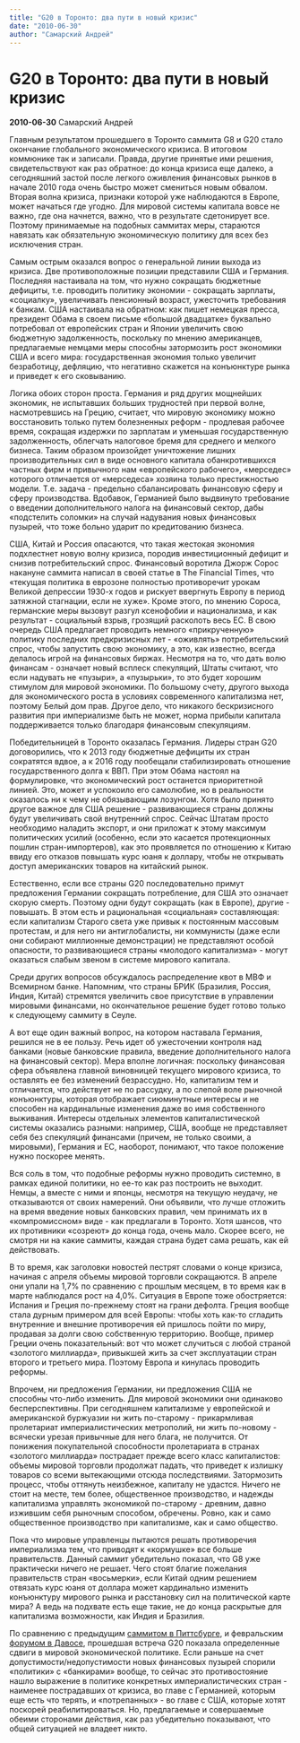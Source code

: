 ```yaml
---
title: "G20 в Торонто: два пути в новый кризис"
date: "2010-06-30"
author: "Самарский Андрей"
---
```


# G20 в Торонто: два пути в новый кризис

**2010-06-30** Самарский Андрей

Главным результатом прошедшего в Торонто саммита G8 и G20 стало окончание глобального экономического кризиса. В итоговом коммюнике так и записали. Правда, другие принятые ими решения, свидетельствуют как раз обратное: до конца кризиса еще далеко, а сегодняшний застой после легкого оживления финансовых рынков в начале 2010 года очень быстро может смениться новым обвалом. Вторая волна кризиса, признаки которой уже наблюдаются в Европе, может начаться где угодно. Для мировой системы капитала вовсе не важно, где она начнется, важно, что в результате сдетонирует все. Поэтому принимаемые на подобных саммитах меры, стараются навязать как обязательную экономическую политику для всех без исключения стран.

Самым острым оказался вопрос о генеральной линии выхода из кризиса. Две противоположные позиции представили США и Германия. Последняя настаивала на том, что нужно сокращать бюджетные дефициты, т.е. проводить политику экономии - сокращать зарплаты, «социалку», увеличивать пенсионный возраст, ужесточить требования к банкам. США настаивала на обратном: как пишет немецкая пресса, президент Обама в своем письме «большой двадцатке» буквально потребовал от европейских стран и Японии увеличить свою бюджетную задолженность, поскольку по мнению американцев, предлагаемые немцами меры способны затормозить рост экономики США и всего мира: государственная экономия только увеличит безработицу, дефляцию, что негативно скажется на конъюнктуре рынка и приведет к его сковыванию.

Логика обоих сторон проста. Германия и ряд других мощнейших экономик, не испытавших больших трудностей при первой волне, насмотревшись на Грецию, считает, что мировую экономику можно восстановить только путем болезненных реформ - продлевая рабочее время, сокращая издержки по зарплатам и уменьшая государственную задолженность, облегчать налоговое бремя для среднего и мелкого бизнеса. Таким образом произойдет уничтожение лишних производительных сил в виде основного капитала обанкротившихся частных фирм и привычного нам «европейского рабочего», «мерседес» которого отличается от «мерседеса» хозяина только престижностью модели. Т.е. задача - предельно сбалансировать финансовую сферу и сферу производства. Вдобавок, Германией было выдвинуто требование о введении дополнительного налога на финансовый сектор, дабы «подстелить соломки» на случай надувания новых финансовых пузырей, что тоже больно ударит по кредитованию бизнеса.

США, Китай и Россия опасаются, что такая жестокая экономия подхлестнет новую волну кризиса, породив инвестиционный дефицит и снизив потребительский спрос. Финансовый воротила Джорж Сорос накануне саммита написал в своей статье в The Financial Times, что «текущая политика в еврозоне полностью противоречит урокам Великой депрессии 1930-х годов и рискует ввергнуть Европу в период затяжной стагнации, если не хуже». Кроме этого, по мнению Сороса, германские меры вызовут разгул ксенофобии и национализма, и как результат - социальный взрыв, грозящий расколоть весь ЕС. В свою очередь США предлагает проводить немного «прикрученную» политику последних предкризисных лет - «оживлять» потребительский спрос, чтобы запустить свою экономику, а это, как известно, всегда делалось игрой на финансовых биржах. Несмотря на то, что дать волю финансам - означает новый всплеск спекуляций, Штаты считают, что если надувать не «пузыри», а «пузырьки», то это будет хорошим стимулом для мировой экономики. По большому счету, другого выхода для экономического роста в условиях современного капитализма нет, поэтому Белый дом прав. Другое дело, что никакого бескризисного развития при империализме быть не может, норма прибыли капитала поддерживается только благодаря финансовым спекуляциям.

Победительницей в Торонто оказалась Германия. Лидеры стран G20 договорились, что к 2013 году бюджетные дефициты их стран сократятся вдвое, а к 2016 году пообещали стабилизировать отношение государственного долга к ВВП. При этом Обама настоял на формулировке, что экономический рост останется приоритетной линией. Это, может и успокоило его самолюбие, но в реальности оказалось ни к чему не обязывающим лозунгом. Хотя было принято другое важное для США решение - развивающиеся страны должны будут увеличивать свой внутренний спрос. Сейчас Штатам просто необходимо наладить экспорт, и они приложат к этому максимум политических усилий (особенно, если это касается протекционных пошлин стран-импортеров), как это проявляется по отношению к Китаю ввиду его отказов повышать курс юаня к доллару, чтобы не открывать доступ американских товаров на китайский рынок.

Естественно, если все страны G20 последовательно примут предложения Германии сокращать потребление, для США это означает скорую смерть. Поэтому одни будут сокращать (как в Европе), другие - повышать. В этом есть и рациональная «социальная» составляющая: если капитализм Старого света уже привык к постоянным массовым протестам, и для него ни антиглобалисты, ни коммунисты (даже если они собирают миллионные демонстрации) не представляют особой опасности, то развивающиеся страны «молодого капитализма» - могут оказаться слабым звеном в системе мирового капитала.

Среди других вопросов обсуждалось распределение квот в МВФ и Всемирном банке. Напомним, что страны БРИК (Бразилия, Россия, Индия, Китай) стремятся увеличить свое присутствие в управлении мировыми финансами, но окончательное решение будет готово только к следующему саммиту в Сеуле.

А вот еще один важный вопрос, на котором наставала Германия, решился не в ее пользу. Речь идет об ужесточении контроля над банками (новые банковские правила, введение дополнительного налога на финансовый сектор). Мера вполне логичная: поскольку финансовая сфера объявлена главной виновницей текущего мирового кризиса, то оставлять ее без изменений безрассудно. Но, капитализм тем и отличается, что действует не по рассудку, а по слепой воле рыночной конъюнктуры, которая отображает сиюминутные интересы и не способен на кардинальные изменения даже во имя собственного выживания. Интересы отдельных элементов капиталистической системы оказались разными: например, США, вообще не представляет себя без спекуляций финансами (причем, не только своими, а мировыми), Германия и ЕС, наоборот, понимают, что такое положение нужно поскорее менять.

Вся соль в том, что подобные реформы нужно проводить системно, в рамках единой политики, но ее-то как раз построить не выходит. Немцы, а вместе с ними и японцы, несмотря на текущую неудачу, не отказываются от своих намерений. Они объявили, что лучше отложить на время введение новых банковских правил, чем принимать их в «компромиссном» виде - как предлагали в Торонто. Хотя шансов, что их противники «созреют» до конца года, очень мало. Скорее всего, не смотря ни на какие саммиты, каждая страна будет сама решать, как ей действовать.

В то время, как заголовки новостей пестрят словами о конце кризиса, начиная с апреля объемы мировой торговли сокращаются. В апреле они упали на 1,7% по сравнению с прошлым месяцем, в то время как в марте наблюдался рост на 4,0%. Ситуация в Европе тоже обостряется: Испания и Греция по-прежнему стоят на грани дефолта. Греция вообще стала дурным примером для всей Европы: чтобы хоть как-то сгладить внутренние и внешние противоречия ей пришлось пойти по миру, продавая за долги свою собственную территорию. Вообще, пример Греции очень показательный: вот что может случиться с любой страной «золотого миллиарда», привыкшей жить за счет эксплуатации стран второго и третьего мира. Поэтому Европа и кинулась проводить реформы.

Впрочем, ни предложения Германии, ни предложения США не способны что-либо изменить. Для мировой экономики они одинаково бесперспективны. При сегодняшнем капитализме у европейской и американской буржуазии ни жить по-старому - прикармливая пролетариат империалистических метрополий, ни жить по-новому - всячески урезая привычные для него блага, не получится. От понижения покупательной способности пролетариата в странах «золотого миллиарда» пострадает прежде всего класс капиталистов: объемы мировой торговли продолжат падать, что приведет к излишку товаров со всеми вытекающими отсюда последствиями. Затормозить процесс, чтобы оттянуть неизбежное, капиталу не удастся. Ничего не стоит на месте, тем более, общественное производство, и надежды капитализма управлять экономикой по-старому - древним, давно изжившим себя рыночным способом, обречены. Ровно, как и само общественное производство при капитализме, как и само общество.

Пока что мировые управленцы пытаются решать противоречия империализма тем, что приводят к «кормушке» все больше правительств. Данный саммит убедительно показал, что G8 уже практически ничего не решает. Чего стоят благие пожелания правительств стран «восьмерки», если Китай одним решением отвязать курс юаня от доллара может кардинально изменить конъюнктуру мирового рынка и расстановку сил на политической карте мира? А ведь на подхвате есть еще такие, не до конца раскрытые для капитализма возможности, как Индия и Бразилия.

По сравнению с предыдущим [саммитом в Питтсбурге](/1492.md), и февральским [форумом в Давосе](/1906.md), прошедшая встреча G20 показала определенные сдвиги в мировой экономической политике. Если раньше на счет допустимости/недопустимости новых финансовых пузырей спорили «политики» с «банкирами» вообще, то сейчас это противостояние нашло выражение в политике конкретных империалистических стран - наименее пострадавших от кризиса, во главе с Германией, которым еще есть что терять, и «потрепанных» - во главе с США, которые хотят поскорей реабилитироваться. Но, предлагаемые и совершаемые обеими сторонами действия, как раз убедительно показывают, что общей ситуацией не владеет никто.